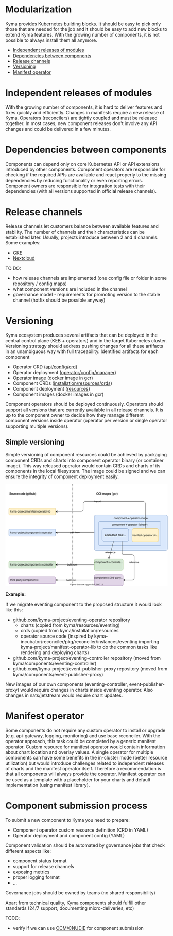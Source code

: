 # Modularization

Kyma provides Kubernetes building blocks. It should be easy to pick only those that are needed for the job and it should be easy to add new blocks to extend Kyma features. With the growing number of components, it is not possible to always install them all anymore. 

- [Independent releases of modules](#independent-releases-of-modules)
- [Dependencies between components](#dependencies-between-components)
- [Release channels](#release-channels)
- [Versioning](#versioning)
- [Manifest operator](#manifest-operator)

# Independent releases of modules
With the growing number of components, it is hard to deliver features and fixes quickly and efficiently. Changes in manifests require a new release of Kyma. Operators (reconcilers) are tightly coupled and must be released together. In most cases, new component releases don't involve any API changes and could be delivered in a few minutes. 


# Dependencies between components
Components can depend only on core Kubernetes API or API extensions introduced by other components. Component operators are responsible for checking if the required APIs are available and react properly to the missing dependencies by reducing functionality or even reporting errors. Component owners are responsible for integration tests with their dependencies (with all versions supported in official release channels).

# Release channels
Release channels let customers balance between available features and stability. The number of channels and their characteristics can be established later. Usually, projects introduce between 2 and 4 channels. Some examples:
- [GKE](https://cloud.google.com/kubernetes-engine/docs/concepts/release-channels)
- [Nextcloud](https://nextcloud.com/release-channels/)

TO DO:
- how release channels are implemented (one config file or folder in some repository / config maps)
- what component versions are included in the channel 
- governance model - requirements for promoting version to the stable channel (hotfix should be possible anyway)

# Versioning
Kyma ecosystem produces several artifacts that can be deployed in the central control plane (KEB + operators) and in the target Kubernetes cluster. Versioning strategy should address pushing changes for all these artifacts in an unambiguous way with full traceability. Identified artifacts for each component
- Operator CRD ([api/config/crd](https://github.com/kyma-project/manifest-operator/tree/main/api/config/crd))
- Operator deployment ([operator/config/manager](https://github.com/kyma-project/manifest-operator/blob/main/operator/config/manager/manager.yaml))
- Operator image (docker image in gcr)
- Component CRDs ([installation/resources/crds](https://github.com/kyma-project/kyma/tree/main/installation/resources/crds))
- Component deployment ([resources](https://github.com/kyma-project/kyma/tree/main/resources))
- Component images (docker images in gcr)

Component operators should be deployed continuously. Operators should support all versions that are currently available in all release channels. It is up to the component owner to decide how they manage different component versions inside operator (operator per version or single operator supporting multiple versions).

## Simple versioning

Simple versioning of component resources could be achieved by packaging component CRDs and charts into component operator binary (or container image). This way released operator would contain CRDs and charts of its components in the local filesystem. 
The image could be signed and we can ensure the integrity of component deployment easily. 

![](assets/modularization.drawio.svg)

**Example:**

If we migrate eventing component to the proposed structure it would look like this:
- github.com/kyma-project/eventing-operator repository
    - charts (copied from kyma/resources/eventing)
    - crds (copied from kyma/installation/resources
    - operator source code (inspired by kyma-incubator/reconciler/pkg/reconciler/instances/eventing importing kyma-project/manifest-operator-lib to do the common tasks like rendering and deploying charts)
- github.com/kyma-project/eventing-controller repository (moved from kyma/components/eventing-controller)
- github.com/kyma-project/event-publisher-proxy repository (moved from kyma/components/event-publisher-proxy)

New images of our own components (eventing-controller, event-publisher-proxy) would require changes in charts inside eventing operator. Also changes in nats/jetstream would require chart updates.


# Manifest operator
Some components do not require any custom operator to install or upgrade (e.g. api-gateway, logging, monitoring) and use base reconciler. With the operator approach, this task could be completed by a generic manifest operator. Custom resource for manifest operator would contain information about chart location and overlay values. A single operator for multiple components can have some benefits in the in-cluster mode (better resource utilization) but would introduce challenges related to independent releases of charts and the manifest operator itself. Therefore a recommendation is that all components will always provide the operator. Manifest operator can be used as a template with a placeholder for your charts and default implementation (using manifest library).
# Component submission process
To submit a new component to Kyma you need to prepare:
- Component operator custom resource definition (CRD in YAML)
- Operator deployment and component config (YAML)

Component validation should be automated by governance jobs that check different aspects like:
- component status format 
- support for release channels
- exposing metrics
- proper logging format
- ...

Governance jobs should be owned by teams (no shared responsibility)

Apart from technical quality, Kyma components should fulfill other standards (24/7 support, documenting micro-deliveries, etc)

TODO:
- verify if we can use [OCM/CNUDIE](https://github.com/gardener/component-spec) for component submission


